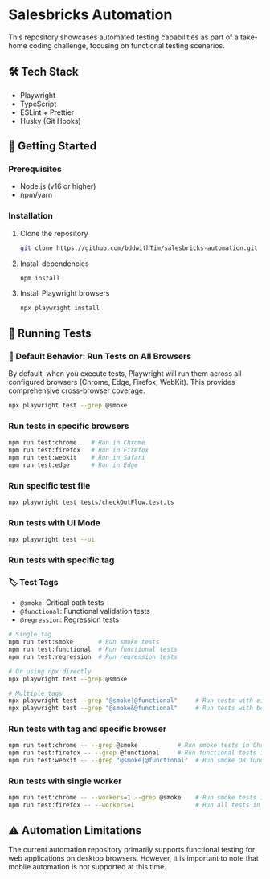 # Salesbricks Automation

This repository showcases automated testing capabilities as part of a take-home coding challenge, focusing on functional testing scenarios.

## 🛠 Tech Stack

- Playwright
- TypeScript
- ESLint + Prettier
- Husky (Git Hooks)

## 🚀 Getting Started

### Prerequisites

- Node.js (v16 or higher)
- npm/yarn

### Installation

1. Clone the repository
   ```bash
   git clone https://github.com/bddwithTim/salesbricks-automation.git
   ```

2. Install dependencies
   ```bash
   npm install
   ```

3. Install Playwright browsers
   ```bash
   npx playwright install
   ```

## 🧪 Running Tests

### 🎯 Default Behavior: Run Tests on All Browsers
By default, when you execute tests, Playwright will run them across all configured browsers (Chrome, Edge, Firefox, WebKit). This provides comprehensive cross-browser coverage.

```bash
npx playwright test --grep @smoke
```

### Run tests in specific browsers
```bash
npm run test:chrome    # Run in Chrome
npm run test:firefox   # Run in Firefox
npm run test:webkit    # Run in Safari
npm run test:edge      # Run in Edge
```

### Run specific test file
```bash
npx playwright test tests/checkOutFlow.test.ts
```

### Run tests with UI Mode
```bash
npx playwright test --ui
```

### Run tests with specific tag
### 🏷 Test Tags

- `@smoke`: Critical path tests
- `@functional`: Functional validation tests
- `@regression`: Regression tests

```bash
# Single tag
npm run test:smoke       # Run smoke tests
npm run test:functional  # Run functional tests
npm run test:regression  # Run regression tests

# Or using npx directly
npx playwright test --grep @smoke

# Multiple tags
npx playwright test --grep "@smoke|@functional"     # Run tests with either @smoke OR @functional
npx playwright test --grep "@smoke&@functional"     # Run tests with both @smoke AND @functional
```
   
### Run tests with tag and specific browser
```bash
npm run test:chrome -- --grep @smoke           # Run smoke tests in Chrome
npm run test:firefox -- --grep @functional     # Run functional tests in Firefox
npm run test:webkit -- --grep "@smoke|@functional"  # Run smoke OR functional tests in Safari
```

### Run tests with single worker
```bash
npm run test:chrome -- --workers=1 --grep @smoke    # Run smoke tests in Chrome with single worker
npm run test:firefox -- --workers=1                 # Run all tests in Firefox with single worker
```

## ⚠️ Automation Limitations

The current automation repository primarily supports functional testing for web applications on desktop browsers. However, it is important to note that mobile automation is not supported at this time.

